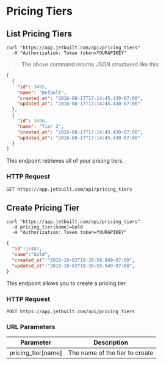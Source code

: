 # Pricing Tiers

## List Pricing Tiers

```shell
curl "https://app.jetbuilt.com/api/pricing_tiers"
  -H "Authorization: Token token=YOURAPIKEY"
```

> The above command returns JSON structured like this:

```json
[
  {
    "id": 3495,
    "name": "Default",
    "created_at": "2016-08-17T17:14:45.430-07:00",
    "updated_at": "2016-08-17T17:14:45.430-07:00"
  },
  {
    "id": 3496,
    "name": "Tier 2",
    "created_at": "2016-08-17T17:14:45.430-07:00",
    "updated_at": "2016-08-17T17:14:45.430-07:00"
  }
]
```

This endpoint retrieves all of your pricing tiers.

### HTTP Request

`GET https://app.jetbuilt.com/api/pricing_tiers`

## Create Pricing Tier

```shell
curl "https://app.jetbuilt.com/api/pricing_tiers"
  -d pricing_tier[name]=Gold
  -H "Authorization: Token token=YOURAPIKEY"
```

```json
{
  "id":17487,
  "name":"Gold",
  "created_at":"2018-10-02T18:36:59.949-07:00",
  "updated_at":"2018-10-02T18:36:59.949-07:00",
}
```

This endpoint allows you to create a pricing tier.

### HTTP Request

`POST https://app.jetbuilt.com/api/pricing_tiers`

### URL Parameters

Parameter | Description
--------- | -----------
pricing_tier[name] | The name of the tier to create
